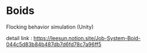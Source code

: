 # Boids
Flocking behavior simulation (Unity)

detail link : https://leesun.notion.site/Job-System-Boid-044c5d83b84b487db7d6fd78c7a96ff5
